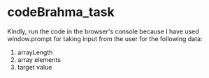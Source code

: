 # codeBrahma_task
Kindly, run the code in the browser's console because I have used window.prompt for taking input from the user for the following data:
1. arrayLength
2. array elements
3. target value
